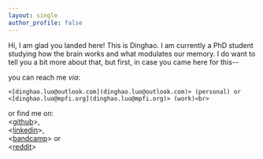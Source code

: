 ```yaml
---
layout: single
author_profile: false
---
```

Hi, I am glad you landed here! This is Dinghao. I am currently a PhD student studying how the brain works and what modulates our memory. I do want to tell you a bit more about that, but first, in case you came here for this--

you can reach me *via*:<br>
<!-- TIL: you can actually just add 2 spaces... but I prefer to explicitly declare line breaks! 8 Oct 2024-->
    <[dinghao.luo@outlook.com](dinghao.luo@outlook.com)> (personal) or
    <[dinghao.luo@mpfi.org](dinghao.luo@mpfi.org)> (work)<br>
or find me on:<br>
    <[github](https://github.com/dinghaoluo)>,<br>
    <[linkedin](https://www.linkedin.com/in/dinghaoluo/)>,<br>
    <[bandcamp](https://amoxitoxin.bandcamp.com/)> or <br>
    <[reddit](https://www.reddit.com/user/amoxdl24/)>